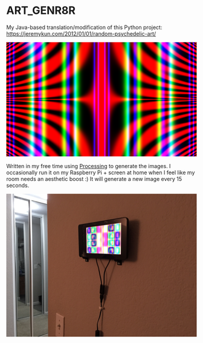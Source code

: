 # ART_GENR8R

My Java-based translation/modification of this Python project: https://jeremykun.com/2012/01/01/random-psychedelic-art/

![Example](examples/20172901_125548-0800.png)

Written in my free time using [Processing](https://processing.org/) to generate the images. I occasionally run it on my Raspberry Pi + screen at home when I feel like my room needs an aesthetic boost :) It will generate a new image every 15 seconds.

![Raspberry Pi](rasbpi.JPG)

